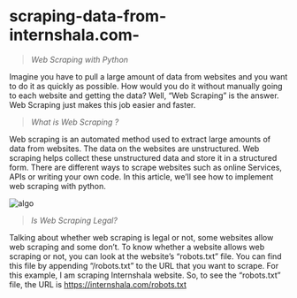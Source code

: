 # scraping-data-from-internshala.com-

>*Web Scraping with Python*

Imagine you have to pull a large amount of data from websites and you want to do it as quickly as possible. How would you do it without manually going to each website and getting the data? Well, “Web Scraping” is the answer. Web Scraping just makes this job easier and faster. 

>*What is Web Scraping ?*

Web scraping is an automated method used to extract large amounts of data from websites. The data on the websites are unstructured. Web scraping helps collect these unstructured data and store it in a structured form. There are different ways to scrape websites such as online Services, APIs or writing your own code. In this article, we’ll see how to implement web scraping with python. 




![algo](https://user-images.githubusercontent.com/63738852/159106830-a4bf8375-9168-4726-b3df-4323b6e264b2.png)







>*Is Web Scraping Legal?*

Talking about whether web scraping is legal or not, some websites allow web scraping and some don’t. To know whether a website allows web scraping or not, you can look at the website’s “robots.txt” file. You can find this file by appending “/robots.txt” to the URL that you want to scrape. For this example, I am scraping Internshala website. So, to see the “robots.txt” file, the URL is https://internshala.com/robots.txt

